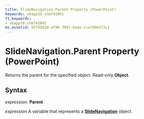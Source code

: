 ```yaml
---
title: SlideNavigation.Parent Property (PowerPoint)
keywords: vbapp10.chm741001
f1_keywords:
- vbapp10.chm741001
ms.assetid: 557d502d-af96-3987-baae-cca7d06373c1
---
```



# SlideNavigation.Parent Property (PowerPoint)

Returns the parent for the specified object. Read-only  **Object**.


## Syntax

 _expression_. **Parent**

 _expression_ A variable that represents a **[SlideNavigation](slidenavigation-object-powerpoint.md)** object.


